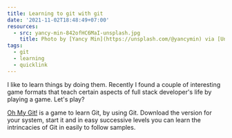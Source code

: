 ```yaml
---
title: Learning to git with git
date: '2021-11-02T18:48:49+07:00'
resources:
  - src: yancy-min-842ofHC6MaI-unsplash.jpg
    title: Photo by [Yancy Min](https://unsplash.com/@yancymin) via [Unsplash](https://unsplash.com/)
tags:
  - git
  - learning
  - quicklink
---
```


I like to learn things by doing them. Recently I found a couple of interesting game formats that teach certain aspects of full stack developer's life by playing a game. Let's play?

[Oh My Git!](https://github.com/git-learning-game/oh-my-git) is a game to learn Git, by using Git. Download the version for your system, start it and in easy successive levels you can learn the intrincacies of Git in easily to follow samples.
